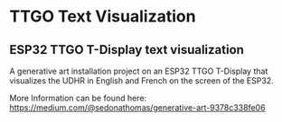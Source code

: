 # TTGO Text Visualization
## ESP32 TTGO T-Display text visualization

A generative art installation project on an ESP32 TTGO T-Display that visualizes the UDHR in English and French on the screen of the ESP32.

More Information can be found here: https://medium.com/@sedonathomas/generative-art-9378c338fe06
